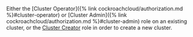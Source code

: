 Either the [Cluster Operator]({% link cockroachcloud/authorization.md %}#cluster-operator) or [Cluster Admin]({% link cockroachcloud/authorization.md %}#cluster-admin) role on an existing cluster, or the [Cluster Creator](authorization.html#cluster-creator) role in order to create a new cluster.